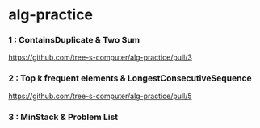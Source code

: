 # alg-practice

### 1 : ContainsDuplicate & Two Sum

https://github.com/tree-s-computer/alg-practice/pull/3

### 2 : Top k frequent elements & LongestConsecutiveSequence

https://github.com/tree-s-computer/alg-practice/pull/5

### 3 : MinStack & Problem List
